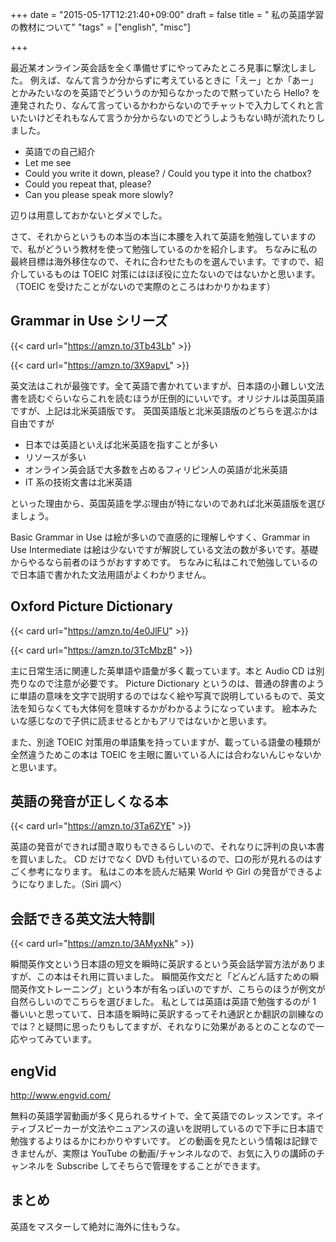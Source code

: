 +++
date = "2015-05-17T12:21:40+09:00"
draft = false
title = " 私の英語学習の教材について"
"tags" = ["english", "misc"]

+++

最近某オンライン英会話を全く準備せずにやってみたところ見事に撃沈しました。
例えば、なんて言うか分からずに考えているときに「えー」とか「あー」とかみたいなのを英語でどういうのか知らなかったので黙っていたら Hello? を連発されたり、なんて言っているかわからないのでチャットで入力してくれと言いたいけどそれもなんて言うか分からないのでどうしようもない時が流れたりしました。

- 英語での自己紹介
- Let me see
- Could you write it down, please? / Could you type it into the chatbox?
- Could you repeat that, please?
- Can you please speak more slowly?

辺りは用意しておかないとダメでした。

さて、それからというもの本当の本当に本腰を入れて英語を勉強していますので、私がどういう教材を使って勉強しているのかを紹介します。
ちなみに私の最終目標は海外移住なので、それに合わせたものを選んでいます。ですので、紹介しているものは TOEIC 対策にはほぼ役に立たないのではないかと思います。（TOEIC を受けたことがないので実際のところはわかりかねます）

## Grammar in Use シリーズ

{{< card url="https://amzn.to/3Tb43Lb" >}}

{{< card url="https://amzn.to/3X9apvL" >}}

英文法はこれが最強です。全て英語で書かれていますが、日本語の小難しい文法書を読むぐらいならこれを読むほうが圧倒的にいいです。オリジナルは英国英語ですが、上記は北米英語版です。
英国英語版と北米英語版のどちらを選ぶかは自由ですが

- 日本では英語といえば北米英語を指すことが多い
- リソースが多い
- オンライン英会話で大多数を占めるフィリピン人の英語が北米英語
- IT 系の技術文書は北米英語

といった理由から、英国英語を学ぶ理由が特にないのであれば北米英語版を選びましょう。

Basic Grammar in Use は絵が多いので直感的に理解しやすく、Grammar in Use Intermediate は絵は少ないですが解説している文法の数が多いです。基礎からやるなら前者のほうがおすすめです。
ちなみに私はこれで勉強しているので日本語で書かれた文法用語がよくわかりません。

## Oxford Picture Dictionary

{{< card url="https://amzn.to/4e0JlFU" >}}

{{< card url="https://amzn.to/3TcMbzB" >}}

主に日常生活に関連した英単語や語彙が多く載っています。本と Audio CD は別売りなので注意が必要です。
Picture Dictionary というのは、普通の辞書のように単語の意味を文字で説明するのではなく絵や写真で説明しているもので、英文法を知らなくても大体何を意味するかがわかるようになっています。
絵本みたいな感じなので子供に読ませるとかもアリではないかと思います。

また、別途 TOEIC 対策用の単語集を持っていますが、載っている語彙の種類が全然違うためこの本は TOEIC を主眼に置いている人には合わないんじゃないかと思います。

## 英語の発音が正しくなる本

{{< card url="https://amzn.to/3Ta6ZYE" >}}

英語の発音ができれば聞き取りもできるらしいので、それなりに評判の良い本書を買いました。
CD だけでなく DVD も付いているので、口の形が見れるのはすごく参考になります。
私はこの本を読んだ結果 World や Girl の発音ができるようになりました。（Siri 調べ）

## 会話できる英文法大特訓

{{< card url="https://amzn.to/3AMyxNk" >}}

瞬間英作文という日本語の短文を瞬時に英訳するという英会話学習方法がありますが、この本はそれ用に買いました。
瞬間英作文だと「どんどん話すための瞬間英作文トレーニング」という本が有名っぽいのですが、こちらのほうが例文が自然らしいのでこちらを選びました。
私としては英語は英語で勉強するのが 1 番いいと思っていて、日本語を瞬時に英訳するってそれ通訳とか翻訳の訓練なのでは？と疑問に思ったりもしてますが、それなりに効果があるとのことなので一応やってみています。

## engVid

http://www.engvid.com/

無料の英語学習動画が多く見られるサイトで、全て英語でのレッスンです。ネイティブスピーカーが文法やニュアンスの違いを説明しているので下手に日本語で勉強するよりはるかにわかりやすいです。
どの動画を見たという情報は記録できませんが、実際は YouTube の動画/チャンネルなので、お気に入りの講師のチャンネルを Subscribe してそちらで管理をすることができます。

## まとめ

英語をマスターして絶対に海外に住もうな。
